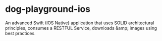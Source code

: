 # dog-playground-ios
An advanced Swift (IOS Native) application that uses SOLID architectural principles, consumes a RESTFUL Service, downloads &amp;amp; images using best practices.
